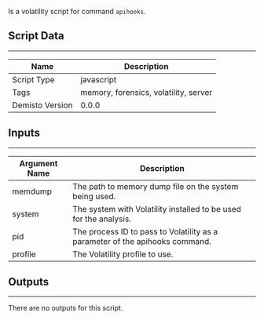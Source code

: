 Is a volatility script for command `apihooks`. 

## Script Data
---

| **Name** | **Description** |
| --- | --- |
| Script Type | javascript |
| Tags | memory, forensics, volatility, server |
| Demisto Version | 0.0.0 |

## Inputs
---

| **Argument Name** | **Description** |
| --- | --- |
| memdump | The path to memory dump file on the system being used. |
| system | The system with Volatility installed to be used for the analysis. |
| pid | The process ID to pass to Volatility as a parameter of the apihooks command. |
| profile | The Volatility profile to use. |

## Outputs
---
There are no outputs for this script.
